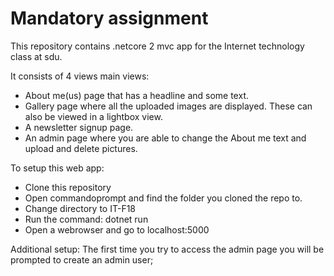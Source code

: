 # Mandatory assignment

This repository contains .netcore 2 mvc app for the Internet technology class at sdu.

It consists of 4 views main views:
* About me(us) page that has a headline and some text.
* Gallery page where all the uploaded images are displayed. These can also be viewed in a lightbox view.
* A newsletter signup page.
* An admin page where you are able to change the About me text and upload and delete pictures.

To setup this web app:
* Clone this repository
* Open commandoprompt and find the folder you cloned the repo to.
* Change directory to IT-F18
* Run the command: dotnet run
* Open a webrowser and go to localhost:5000

Additional setup:
The first time you try to access the admin page you will be prompted to create an admin user;
